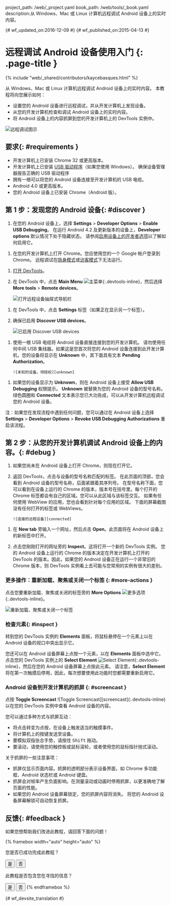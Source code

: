 project_path: /web/_project.yaml
book_path: /web/tools/_book.yaml
description:从 Windows、Mac 或 Linux 计算机远程调试 Android 设备上的实时内容。

{# wf_updated_on:2016-12-09 #}
{# wf_published_on:2015-04-13 #}

<style>
.devtools-inline {
  max-height: 1em;
  vertical-align: middle;
}
</style>

# 远程调试 Android 设备使用入门 {: .page-title }

{% include "web/_shared/contributors/kaycebasques.html" %}

从 Windows、Mac 或 Linux 计算机远程调试 Android 设备上的实时内容。
本教程将向您展示如何：

* 设置您的 Android 设备进行远程调试，并从开发计算机上发现设备。
* 从您的开发计算机检查和调试 Android 设备上的实时内容。
* 将 Android 设备上的内容抓屏到您的开发计算机上的 DevTools 实例中。


![远程调试图示](imgs/remote-debugging.png)

## 要求{: #requirements }

* 开发计算机上已安装 Chrome 32 或更高版本。
* 开发计算机上已安装 [USB 驱动程序][drivers]（如果您使用 Windows）。
确保设备管理器报告正确的 USB 驱动程序
* 拥有一根可以将您的 Android 设备连接至开发计算机的 USB 电缆。
* Android 4.0 或更高版本。
* 您的 Android 设备上已安装 Chrome（Android 版）。

[drivers]: https://developer.android.com/tools/extras/oem-usb.html

## 第 1 步：发现您的 Android 设备{: #discover }

1. 在您的 Android 设备上，选择 **Settings** > **Developer Options** > **Enable USB Debugging**。
在运行 Android 4.2 及更新版本的设备上，**Developer options** 默认情况下处于隐藏状态。
请参阅[启用设备上的开发者选项][android]以了解如何启用它。


[android]: https://developer.android.com/studio/run/device.html#developer-device-options

1. 在您的开发计算机上打开 Chrome。您应使用您的一个 Google 帐户登录到 Chrome。
远程调试在[隐身模式][incognito]或[访客模式][guest]下无法运行。


[guest]: https://support.google.com/chrome/answer/6130773
[incognito]: https://support.google.com/chrome/answer/95464

1. [打开 DevTools](/web/tools/chrome-devtools/#open)。

1. 在 DevTools 中，点击 **Main Menu** ![主菜单][main]{:.devtools-inline}，然后选择 **More tools** > **Remote devices**。
 

     ![打开远程设备抽屉式导航栏][open]

[main]: /web/tools/chrome-devtools/images/three-dot.png
[open]: /web/tools/chrome-devtools/remote-debugging/imgs/open-remote-devices.png

1. 在 DevTools 中，点击 **Settings** 标签（如果正在显示另一个标签）。

1. 确保已启用 **Discover USB devices**。

     ![已启用 Discover USB devices][discover]

[discover]: /web/tools/chrome-devtools/remote-debugging/imgs/discover-usb-devices.png

1. 使用一根 USB 电缆将 Android 设备直接连接到您的开发计算机。
请勿使用任何中间 USB 集线器。如果这是您首次将您的 Android 设备连接到此开发计算机，您的设备将显示在 **Unknown** 中，其下面具有文本 **Pending Authorization**。




       ![未知的设备，待授权][unknown]

[unknown]: /web/tools/chrome-devtools/remote-debugging/imgs/unknown-device.png

1. 如果您的设备显示为 **Unknown**，则在 Android 设备上接受 **Allow USB Debugging** 权限提示。
**Unknown** 被替换为您的 Android 设备的型号名称。
绿色圆圈和 **Connected** 文本表示您已大功告成，可以从开发计算机远程调试您的 Android 设备。


注：如果您在发现流程中遇到任何问题，您可以通过在 Android 设备上选择 **Settings** > **Developer Options** > **Revoke USB Debugging Authorizations** 重启该流程。



## 第 2 步：从您的开发计算机调试 Android 设备上的内容。{: #debug }

1. 如果您尚未在 Android 设备上打开 Chrome，则现在打开它。

1. 返回 DevTools，点击与设备的型号名称匹配的标签。
在此页面的顶部，您会看到 Android 设备的型号名称，后面紧跟着其序列号。
在型号名称下面，您可以看到在设备上运行的 Chrome 的版本，版本号在括号里。每个打开的 Chrome 标签都会有自己的区域。您可以从此区域与该标签交互。
如果有任何使用 WebView 的应用，您也会看到针对每个应用的区域。
下面的屏幕截图没有任何打开的标签或 WebViews。


       ![连接的远程设备][connected]

[connected]: /web/tools/chrome-devtools/remote-debugging/imgs/connected-remote-device.png

1. 在 **New tab** 旁输入一个网址，然后点击 **Open**。此页面将在 Android 设备上的新标签中打开。


1. 点击您刚刚打开的网址旁的 **Inspect**。这将打开一个新的 DevTools 实例。
您的 Android 设备上运行的 Chrome 的版本决定在开发计算机上打开的 DevTools 的版本。因此，如果您的 Android 设备正在运行一个非常旧的 Chrome 版本，则 DevTools 实例看上去可能与您常用的实例有很大的差别。


### 更多操作：重新加载、聚焦或关闭一个标签 {: #more-actions }

点击您要重新加载、聚焦或关闭的标签旁的 **More Options** ![更多选项][more]{:.devtools-inline}。


[more]: /web/tools/chrome-devtools/images/three-dot.png

![重新加载、聚焦或关闭一个标签](imgs/reload.png)

### 检查元素{: #inspect }

转到您的 DevTools 实例的 **Elements** 面板，将鼠标悬停在一个元素上以在 Android 设备的视口中突出显示它。


您还可以在 Android 设备屏幕上点按一个元素，以在 **Elements** 面板中选中它。
点击您的 DevTools 实例上的 **Select Element** ![Select
Element][select]{:.devtools-inline}，然后在您的 Android 设备屏幕上点按此元素。
请注意，**Select Element** 将在第一次触摸后停用，因此，每次想要使用此功能时您都需要重新启用它。



[select]: imgs/select-element.png

### Android 设备到开发计算机的抓屏 {: #screencast }

点按 **Toggle Screencast** ![Toggle Screencast][screencast]{:.devtools-inline} 以在您的 DevTools 实例中查看 Android 设备的内容。


[抓屏]: imgs/toggle-screencast.png

您可以通过多种方式与抓屏互动：

* 将点击转变为点按，在设备上触发适当的触摸事件。 
* 将计算机上的按键发送至设备。 
* 要模拟双指张合手势，请按住 <kbd>Shift</kbd> 拖动。 
* 要滚动，请使用您的触控板或鼠标滚轮，或者使用您的鼠标指针抛式滚动。


关于抓屏的一些注意事项：

* 抓屏仅显示页面内容。抓屏的透明部分表示设备界面，如 Chrome 多功能框、Android 状态栏或 Android 键盘。
* 抓屏会对帧率产生负面影响。在测量滚动或动画时停用抓屏，以更准确地了解页面的性能。
* 如果您的 Android 设备屏幕锁定，您的抓屏内容将消失。
将您的 Android 设备屏幕解锁可自动恢复抓屏。


## 反馈{: #feedback }

如果您想帮助我们改进此教程，请回答下面的问题！


{% framebox width="auto" height="auto" %}
<p>您是否已成功完成此教程？</p>
<button class="gc-analytics-event"
   data-category="DevTools / Remote Debugging"
   data-label="Completed / Yes">是</button>
<button class="gc-analytics-event"
   data-category="DevTools / Remote Debugging"
   data-label="Completed / No">否</button>
<p>此教程是否包含您在寻找的信息？</p>
<button class="gc-analytics-event"
   data-category="DevTools / Remote Debugging"
   data-label="Relevant / Yes">是</button>
<button class="gc-analytics-event"
   data-category="DevTools / Remote Debugging"
   data-label="Relevant / No">否</button>
{% endframebox %}


{# wf_devsite_translation #}
